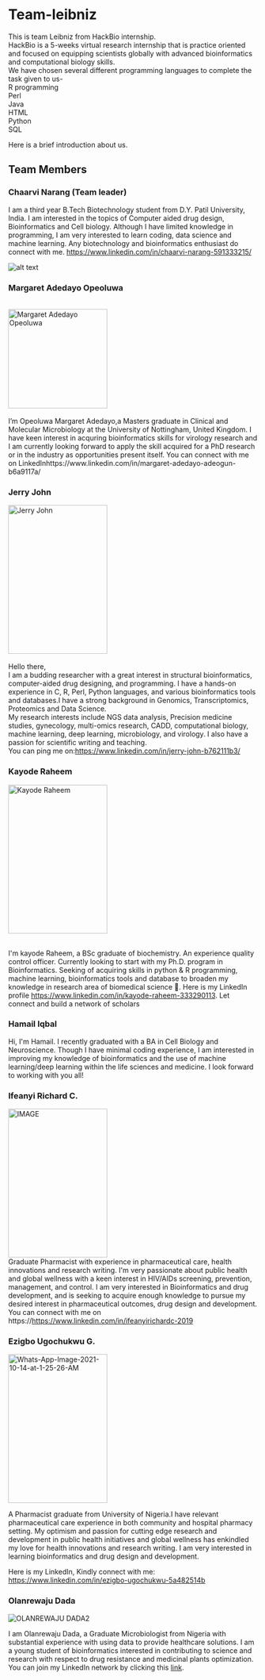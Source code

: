 # Team-leibniz
This is team Leibniz from HackBio internship. <br>
HackBio is a 5-weeks virtual research internship that is practice oriented and focused on equipping scientists globally with advanced bioinformatics and computational biology skills.<br>
We have chosen several different programming languages to complete the task given to us- <br> 
R programming <br>
Perl <br>
Java <br>
HTML <br>
Python <br>
SQL <br>

Here is a brief introduction about us.
## Team Members 
### Chaarvi Narang (Team leader)
I am a third year B.Tech Biotechnology student from D.Y. Patil University, India. I am interested in the topics of Computer aided drug design, Bioinformatics and Cell biology. Although I have limited knowledge in programming, I am very interested to learn coding, data science and machine learning. Any biotechnology and bioinformatics enthusiast do connect with me. https://www.linkedin.com/in/chaarvi-narang-591333215/



![alt text](https://lh3.googleusercontent.com/a-/AOh14GhPU46tZCpIFhfYIRaQI6JXiuFFFPnioV1L4i5zAoQ=s432-p-rw-no)


### <h3>Margaret Adedayo Opeoluwa</h3>
<br>
<img alt="Margaret Adedayo Opeoluwa" width="200px" height="200px" src="https://media-exp1.licdn.com/dms/image/C5603AQE4VhoSlwPcCQ/profile-displayphoto-shrink_800_800/0/1526392293930?e=1639612800&v=beta&t=z8_2bsXlZesketM3dYvihwVnN7ogVtPqMmcaPzc8t7o" /><br><br>
I’m Opeoluwa Margaret Adedayo,a Masters graduate in Clinical and Molecular Microbiology at the University of Nottingham, United Kingdom. I have keen interest in acquring bioinformatics skills for virology research and I am currently looking forward to apply the skill acquired for a PhD research or in the industry as opportunities present itself. You can connect with me on LinkedInhttps://www.linkedin.com/in/margaret-adedayo-adeogun-b6a9117a/

### Jerry John 
<img alt="Jerry John" width="200px" height="300px" src="https://user-images.githubusercontent.com/87633445/137016780-94bfe53d-04ac-46de-89e4-dc36deceed10.jpeg" /><br><br>
Hello there,<br>
I am a budding researcher with a great interest in structural bioinformatics, computer-aided drug designing, and programming. I have a hands-on experience in C, R, Perl, Python languages, and various bioinformatics tools and databases.I have a strong background in Genomics, Transcriptomics, Proteomics and Data Science.<br>
My research interests include NGS data analysis, Precision medicine studies, gynecology, multi-omics research, CADD, computational biology, machine learning, deep learning, microbiology, and virology. I also have a passion for scientific writing and teaching.<br>
You can ping me on:https://www.linkedin.com/in/jerry-john-b762111b3/

### Kayode Raheem 
<img alt="Kayode Raheem" width="200px" height="300px" src="https://user-images.githubusercontent.com/47569280/137126293-0e6899c2-d326-4a2f-9334-fcfa12c81227.jpg" /><br><br>

I'm kayode Raheem, a BSc graduate of biochemistry. An experience quality control officer. Currently looking to start with my Ph.D. program in Bioinformatics. Seeking of acquiring skills in python & R programming, machine learning, bioinformatics tools and database to broaden my knowledge in research area of biomedical science 🔬. Here is my LinkedIn profile https://www.linkedin.com/in/kayode-raheem-333290113. Let connect and build a network of scholars 

### Hamail Iqbal

Hi, I'm Hamail. I recently graduated with a BA in Cell Biology and Neuroscience. Though I have minimal coding experience, I am interested in improving my knowledge of bioinformatics and the use of machine learning/deep learning within the life sciences and medicine. I look forward to working with you all!

### Ifeanyi Richard C.
<a href="https://ibb.co/z64K793"><img src="https://i.ibb.co/J3sXy6Y/IMAGE.jpg" alt="IMAGE" width="200px" height="300px"></a><br/>
Graduate Pharmacist with experience in pharmaceutical care, health innovations and research writing. I'm very passionate about public health and global wellness with a keen interest in HIV/AIDs screening, prevention, management, and control. I am very interested in Bioinformatics and drug development, and is seeking to acquire enough knowledge to pursue my desired interest in pharmaceutical outcomes, drug design and development. 
You can connect with me on https://https://www.linkedin.com/in/ifeanyirichardc-2019 </a>

### Ezigbo Ugochukwu G.
<a href="https://ibb.co/9tFTcB0"><img src="https://i.ibb.co/WtbyG7X/Whats-App-Image-2021-10-14-at-1-25-26-AM.jpg" alt="Whats-App-Image-2021-10-14-at-1-25-26-AM" width="200px" height="300px"></a>

A Pharmacist graduate from University of Nigeria.I have relevant pharmaceutical care experience in both community and hospital pharmacy setting. My optimism and passion for cutting edge research and development in public health initiatives and global wellness has enkindled my love for health innovations and research writing. I am very interested in learning bioinformatics and drug design and development.

Here is my LinkedIn, Kindly connect with me: https://www.linkedin.com/in/ezigbo-ugochukwu-5a482514b

### Olanrewaju Dada
![OLANREWAJU DADA2](https://user-images.githubusercontent.com/88590599/137248805-d04c4672-f140-46e4-8872-5986584f0050.jpg)

I am Olanrewaju Dada, a Graduate Microbiologist from Nigeria with substantial experience with using data to provide healthcare solutions. I am a young student of bioinformatics interested in contributing to science and research with respect to drug resistance and medicinal plants optimization. You can join my LinkedIn network by clicking this [link](https://www.linkedin.com/in/lanredada).

